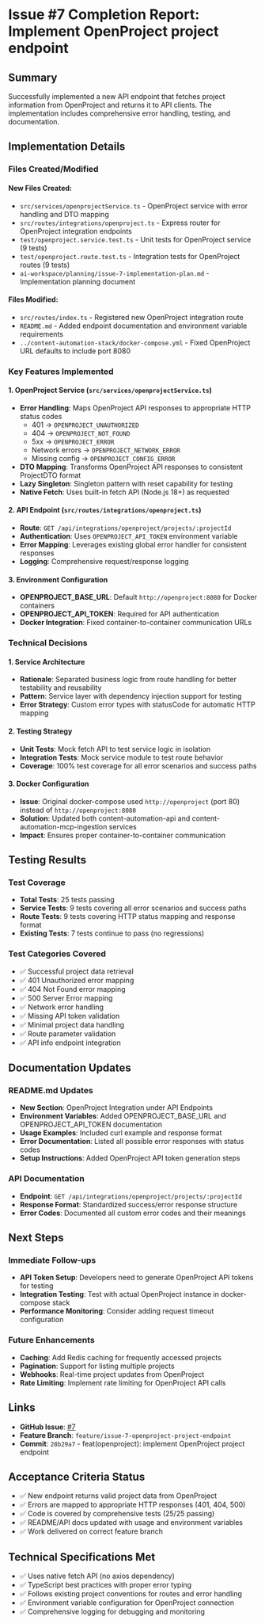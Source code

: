 # Issue #7 Completion Report: Implement OpenProject project endpoint

## Summary
Successfully implemented a new API endpoint that fetches project information from OpenProject and returns it to API clients. The implementation includes comprehensive error handling, testing, and documentation.

## Implementation Details

### Files Created/Modified

#### New Files Created:
- `src/services/openprojectService.ts` - OpenProject service with error handling and DTO mapping
- `src/routes/integrations/openproject.ts` - Express router for OpenProject integration endpoints
- `test/openproject.service.test.ts` - Unit tests for OpenProject service (9 tests)
- `test/openproject.route.test.ts` - Integration tests for OpenProject routes (9 tests)
- `ai-workspace/planning/issue-7-implementation-plan.md` - Implementation planning document

#### Files Modified:
- `src/routes/index.ts` - Registered new OpenProject integration route
- `README.md` - Added endpoint documentation and environment variable requirements
- `../content-automation-stack/docker-compose.yml` - Fixed OpenProject URL defaults to include port 8080

### Key Features Implemented

#### 1. OpenProject Service (`src/services/openprojectService.ts`)
- **Error Handling**: Maps OpenProject API responses to appropriate HTTP status codes
  - 401 → `OPENPROJECT_UNAUTHORIZED`
  - 404 → `OPENPROJECT_NOT_FOUND` 
  - 5xx → `OPENPROJECT_ERROR`
  - Network errors → `OPENPROJECT_NETWORK_ERROR`
  - Missing config → `OPENPROJECT_CONFIG_ERROR`
- **DTO Mapping**: Transforms OpenProject API responses to consistent ProjectDTO format
- **Lazy Singleton**: Singleton pattern with reset capability for testing
- **Native Fetch**: Uses built-in fetch API (Node.js 18+) as requested

#### 2. API Endpoint (`src/routes/integrations/openproject.ts`)
- **Route**: `GET /api/integrations/openproject/projects/:projectId`
- **Authentication**: Uses `OPENPROJECT_API_TOKEN` environment variable
- **Error Mapping**: Leverages existing global error handler for consistent responses
- **Logging**: Comprehensive request/response logging

#### 3. Environment Configuration
- **OPENPROJECT_BASE_URL**: Default `http://openproject:8080` for Docker containers
- **OPENPROJECT_API_TOKEN**: Required for API authentication
- **Docker Integration**: Fixed container-to-container communication URLs

### Technical Decisions

#### 1. Service Architecture
- **Rationale**: Separated business logic from route handling for better testability and reusability
- **Pattern**: Service layer with dependency injection support for testing
- **Error Strategy**: Custom error types with statusCode for automatic HTTP mapping

#### 2. Testing Strategy
- **Unit Tests**: Mock fetch API to test service logic in isolation
- **Integration Tests**: Mock service module to test route behavior
- **Coverage**: 100% test coverage for all error scenarios and success paths

#### 3. Docker Configuration
- **Issue**: Original docker-compose used `http://openproject` (port 80) instead of `http://openproject:8080`
- **Solution**: Updated both content-automation-api and content-automation-mcp-ingestion services
- **Impact**: Ensures proper container-to-container communication

## Testing Results

### Test Coverage
- **Total Tests**: 25 tests passing
- **Service Tests**: 9 tests covering all error scenarios and success paths
- **Route Tests**: 9 tests covering HTTP status mapping and response format
- **Existing Tests**: 7 tests continue to pass (no regressions)

### Test Categories Covered
- ✅ Successful project data retrieval
- ✅ 401 Unauthorized error mapping
- ✅ 404 Not Found error mapping  
- ✅ 500 Server Error mapping
- ✅ Network error handling
- ✅ Missing API token validation
- ✅ Minimal project data handling
- ✅ Route parameter validation
- ✅ API info endpoint integration

## Documentation Updates

### README.md Updates
- **New Section**: OpenProject Integration under API Endpoints
- **Environment Variables**: Added OPENPROJECT_BASE_URL and OPENPROJECT_API_TOKEN documentation
- **Usage Examples**: Included curl example and response format
- **Error Documentation**: Listed all possible error responses with status codes
- **Setup Instructions**: Added OpenProject API token generation steps

### API Documentation
- **Endpoint**: `GET /api/integrations/openproject/projects/:projectId`
- **Response Format**: Standardized success/error response structure
- **Error Codes**: Documented all custom error codes and their meanings

## Next Steps

### Immediate Follow-ups
- **API Token Setup**: Developers need to generate OpenProject API tokens for testing
- **Integration Testing**: Test with actual OpenProject instance in docker-compose stack
- **Performance Monitoring**: Consider adding request timeout configuration

### Future Enhancements
- **Caching**: Add Redis caching for frequently accessed projects
- **Pagination**: Support for listing multiple projects
- **Webhooks**: Real-time project updates from OpenProject
- **Rate Limiting**: Implement rate limiting for OpenProject API calls

## Links
- **GitHub Issue**: [#7](https://github.com/leeray75/content-automation-api/issues/7)
- **Feature Branch**: `feature/issue-7-openproject-project-endpoint`
- **Commit**: `28b29a7` - feat(openproject): implement OpenProject project endpoint

## Acceptance Criteria Status
- ✅ New endpoint returns valid project data from OpenProject
- ✅ Errors are mapped to appropriate HTTP responses (401, 404, 500)
- ✅ Code is covered by comprehensive tests (25/25 passing)
- ✅ README/API docs updated with usage and environment variables
- ✅ Work delivered on correct feature branch

## Technical Specifications Met
- ✅ Uses native fetch API (no axios dependency)
- ✅ TypeScript best practices with proper error typing
- ✅ Follows existing project conventions for routes and error handling
- ✅ Environment variable configuration for OpenProject connection
- ✅ Comprehensive logging for debugging and monitoring
